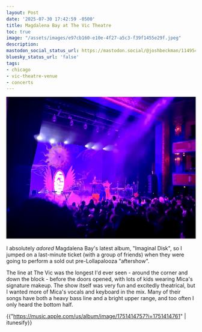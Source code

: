 ```yaml
---
layout: Post
date: '2025-07-30 17:42:59 -0500'
title: Magdalena Bay at The Vic Theatre
toc: true
image: "/assets/images/e97cb160-e10e-4f27-a5c3-f39f1455e29f.jpeg"
description:
mastodon_social_status_url: https://mastodon.social/@joshbeckman/114954027779060038
bluesky_status_url: 'false'
tags:
- chicago
- vic-theatre-venue
- concerts
---
```



![Magdalena Bay on stage in a beam of light with a vampire hand and sun as artwork](/assets/images/e97cb160-e10e-4f27-a5c3-f39f1455e29f.jpeg)

I absolutely _adored_ Magdalena Bay's latest album, "Imaginal Disk", so I jumped on a last-minute ticket (with a group of friends) when they were going to perform a sold out pre-Lollapalooza "aftershow".

The line at The Vic was the longest I'd ever seen - around the corner and down the block - before the doors opened, with lots of kids wearing Mica's signature makeup. The show itself was very fun and excitedly theatrical, but I wanted more of Mica's vocals and keyboard in the mix. Many of their songs have both a heavy bass line and a bright upper range, and too often I only heard the bottom half.

{{"https://music.apple.com/us/album/image/1751414757?i=1751414761" | itunesify}}
